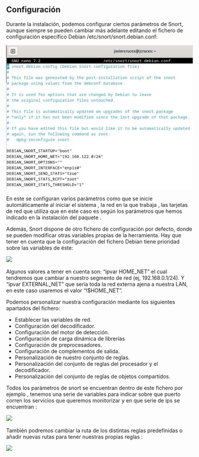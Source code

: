 ## Configuración

Durante la instalación, podemos configurar ciertos parámetros de Snort, aunque siempre se pueden cambiar  más  adelante  editando  el  fichero  de  configuración  específico  Debian /etc/snort/snort.debian.conf:

![](img/Aspose.Words.483e5723-94d6-4ab9-b91b-d5eea25dd6a6.005.jpeg)

En este se configuran varios parámetros como que se inicie automáticamente al iniciar el sistema , la red en la que trabaja , las tarjetas de red que utiliza  que en este caso es según los parámetros que hemos indicado en la instalación del paquete .

Además, Snort dispone de otro fichero de configuración por defecto, donde se pueden modificar otras variables propias de la herramienta. Hay que tener en cuenta que la configuración del fichero Debian tiene prioridad sobre las variables de éste:

![](img/Aspose.Words.483e5723-94d6-4ab9-b91b-d5eea25dd6a6.006.png)

Algunos valores a tener en cuenta son: “ipvar HOME\_NET” el cual tendremos que cambiar a nuestro segmento de red (ej, 192.168.0.1/24). Y “ipvar EXTERNAL\_NET” que sería toda la red externa ajena a nuestra LAN, en este caso usaremos el valor “!$HOME\_NET”.

Podemos personalizar nuestra configuración mediante los siguientes apartados del fichero:

- Establecer las variables de red.
- Configuración del decodificador.
- Configuración del motor de detección.
- Configuración de carga dinámica de librerías
- Configuración de preprocesadores.
- Configuración de complementos de salida.
- Personalización de nuestro conjunto de reglas.
- Personalización del conjunto de reglas del procesador y el decodificador.
- Personalización del conjunto de reglas de objetos compartidos.

Todos los parámetros de snort se encuentran dentro de este fichero por ejemplo , tenemos una serie de variables para indicar sobre que puerto corren los servicios que queremos monitorizar y en que serie de ips se encuentran :

![](img/Aspose.Words.483e5723-94d6-4ab9-b91b-d5eea25dd6a6.007.png)

También podremos cambiar la ruta de los distintas reglas predefinidas o añadir nuevas rutas para tener nuestras propias reglas :

![](img/Aspose.Words.483e5723-94d6-4ab9-b91b-d5eea25dd6a6.008.png)